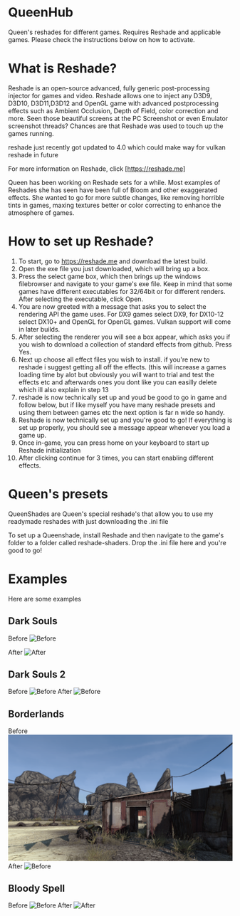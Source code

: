 # QueenHub
Queen's reshades for different games. Requires Reshade and applicable games.
Please check the instructions below on how to activate.


# What is Reshade?
Reshade is an open-source advanced, fully generic post-processing injector for games and video. Reshade allows one to inject any D3D9, D3D10, D3D11,D3D12 and OpenGL game with advanced postprocessing effects such as Ambient Occlusion, Depth of Field, color correction and more. Seen those beautiful screens at the PC Screenshot or even Emulator screenshot threads? Chances are that Reshade was used to touch up the games running.

reshade just recently got updated to 4.0 which could make way for vulkan reshade in future

For more information on Reshade, click  [https://reshade.me]

Queen has been working on Reshade sets for a while. Most examples of Reshades she has seen have been full of Bloom and other exaggerated effects. She wanted to go for more subtle changes, like removing horrible tints in games, maxing textures better or color correcting to enhance the atmosphere of games.

# How to set up Reshade?

1. To start, go to https://reshade.me and download the latest build. 
2. Open the exe file you just downloaded, which will bring up a box.
3. Press the select game box, which then brings up the windows filebrowser and navigate to your game's exe file. Keep in mind that some games have different executables for 32/64bit or for different renders. After selecting the executable, click Open.
4. You are now greeted with a message that asks you to select the rendering API the game uses. For DX9 games select DX9, for DX10-12 select DX10+ and OpenGL for OpenGL games. Vulkan support will come in later builds.
5. After selecting the renderer you will see a box appear, which asks you if you wish to download a collection of standard effects from github. Press Yes.
6. Next up choose all effect files you wish to install. if you're new to reshade i suggest getting all off the effects. (this will increase a games loading time by alot but obviously you will want to trial and test the effects etc and afterwards ones you dont like you can easilly delete which ill also explain in step 13
7. reshade is now technically set up and youd be good to go in game and follow below, but if like myself you have many reshade presets and using them between games etc the next option is far n wide so handy. 
8. Reshade is now technically set up and you're good to go! If everything is set up properly, you should see a message appear whenever you load a game up.
9. Once in-game, you can press home on your keyboard to start up Reshade initialization
10. After clicking continue for 3 times, you can start enabling different effects.

# Queen's presets

QueenShades are Queen's special reshade's that allow you to use my readymade reshades with just downloading the .ini file 

To set up a Queenshade, install Reshade and then navigate to the game's folder to a folder called reshade-shaders. Drop the .ini file here and you're good to go!

# Examples 
Here are some examples 


## Dark Souls

Before
![Before](https://github.com/QueenShade/queenshade/blob/master/examples/darksouls/ds1.png "Before")

After
![After](https://github.com/QueenShade/queenshade/blob/master/examples/darksouls/ds2.png "After")

## Dark Souls 2
Before
![Before](https://github.com/QueenShade/queenshade/blob/master/examples/darksouls2/darksouls1.png "Before")
After
![Before](https://github.com/QueenShade/queenshade/blob/master/examples/darksouls2/darksouls2.png "Before")

## Borderlands
Before
![Before](https://github.com/QueenShade/queenshade/blob/master/examples/borderlands/bl1.png "Before")
After
![Before](https://github.com/QueenShade/queenshade/blob/master/examples/borderlands/bl2.png "Before")

## Bloody Spell

Before
![Before](https://github.com/QueenShade/queenshade/blob/master/examples/bloodyspell/bs1.png "Before")
After
![After](https://github.com/QueenShade/queenshade/blob/master/examples/bloodyspell/bs2.png "After")
